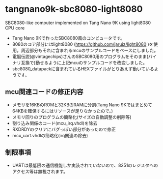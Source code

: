 # tangnano9k-sbc8080-light8080
SBC8080-like computer implemented on Tang Nano 9K using light8080 CPU core

- Tang Nano 9Kで作ったSBC8080風のコンピュータです。
- 8080のコア部分にはlight8080 (https://github.com/jaruiz/light8080 )を使用。周辺部分もそれに含まれるmcuのサンプルコードをベースにしました。
- 電脳伝説(@vintagechips)さんのSBC8080用のプログラムをそのまま(バイナリ互換で)動せるように上記mcuのサンプルコードを改変しました。
- sbc8080_datapackに含まれているHEXファイルがとりあえず動いているようです。

## mcu関連コードの修正内容
- メモリを16KBのROMと32KBのRAMに分割(Tang Nano 9Kではまとめて64KBを確保するにはリソースが足りなかったので。)
- メモリ回りのプログラムの簡略化(サイズの自動調整の削除等)
- 割り込み関係のコード(mcu_irq.vhdl)を除去
- RXDRDYのクリアにバグっぽい部分があったので修正
- mcu_uart.vhdlの簡略化(irq関連の除去)
## 制限事項
- UARTは最低限の通信機能しか実装されていないので、8251のレジスタへのアクセス等は無視されます。

